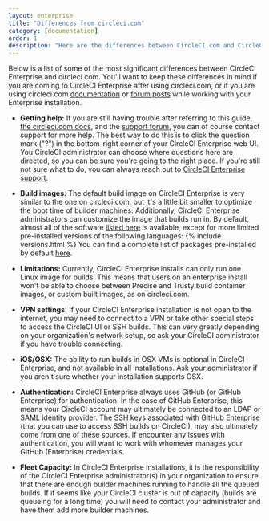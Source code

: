 ```yaml
---
layout: enterprise
title: "Differences from circleci.com"
category: [documentation]
order: 1
description: "Here are the differences between CircleCI.com and CircleCI Enterprise."
---
```


Below is a list of some of the most significant differences between CircleCI Enterprise
and circleci.com. You'll want to keep these differences in mind if you are coming
to CircleCI Enterprise after using circleci.com, or if you are using circleci.com
[documentation](https://circleci.com/docs/) or [forum posts](https://discuss.circleci.com)
while working with your Enterprise installation.

- **Getting help:** If you are still having trouble after referring to this guide,
[the circleci.com docs](https://circleci.com/docs), and the
[support forum](https://discuss.circleci.com), you can of course contact support
for more help. The best way to do this is to click the question mark ("?") in the
bottom-right corner of your CircleCI Enterprise web UI. You CircleCI administrator can
choose where questions here are directed, so you can be sure you're going to the right place.
If you're still not sure what to do, you can always reach out to
[CircleCI Enterprise support](mailto:enterprise-support@circleci.com).

<!-- TODO: update when we push circleci-precise-container_0.0.1551 -->
<ul><li><b>Build images:</b> The default build image on CircleCI Enterprise is very similar to
the one on circleci.com, but it's a little bit smaller to optimize the boot time of
builder machines. Additionally, CircleCI Enterprise administrators can customize the
image that builds run in. By default, almost all of the software
<a href="https://circleci.com/docs/environment">listed here</a>
is available, except for more limited pre-installed versions of the following languages:
{% include versions.html %}
You can find a complete list of packages pre-installed by default <a href="/docs/assets/versions.txt">here</a>.
</li></ul>

- **Limitations:** Currently, CircleCI Enterprise installs can only run one Linux
image for builds.  This means that users on an enterprise install won't be able
to choose between Precise and Trusty build container images, or custom built
images, as on circleci.com.

- **VPN settings:** If your CircleCI Enterprise installation is not open to the internet, you may
need to connect to a VPN or take other special steps to access the CircleCI UI or SSH builds.
This can very greatly depending on your organization's network setup, so ask your CircleCI
administrator if you have trouble connecting.

<!-- TODO: Check what the actual current behavior is on this -->

- **iOS/OSX:** The ability to run builds in OSX VMs is optional in CircleCI Enterprise, and not
available in all installations. Ask your administrator if you aren't sure whether your
installation supports OSX.

- **Authentication:** CircleCI Enterprise always uses GitHub (or GitHub Enterprise) for
authentication. In the case of GitHub Enterprise, this means your CircleCI account may
ultimately be connected to an LDAP or SAML identity provider. The SSH keys associated
with GitHub Enterprise (that you can use to access SSH builds on CircleCI), may also
ultimately come from one of these sources. If encounter any issues with authentication,
you will want to work with whomever manages your GitHub (Enterprise) credentials.

- **Fleet Capacity:** In CircleCI Enterprise installations, it is the responsibility
of the CircleCI Enterprise administrator(s) in your organization to ensure that there
are enough builder machines running to handle all the queued builds. If it seems like
your CircleCI cluster is out of capacity (builds are queueing for a long time) you
will need to contact your administrator and have them add more builder machines.
